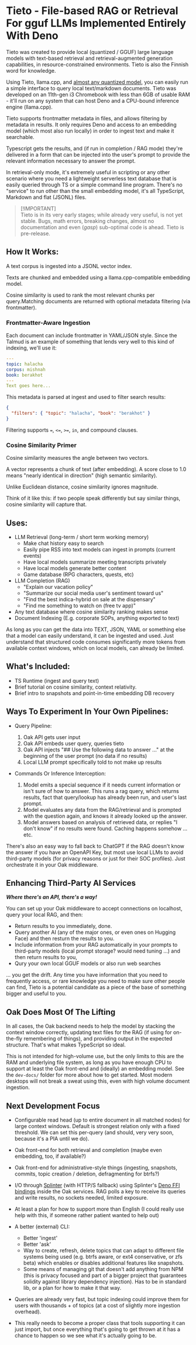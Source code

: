 # Tieto - File-based RAG or Retrieval For gguf LLMs Implemented Entirely With Deno

Tieto was created to provide local (quantized / GGUF) large language models with
text-based retrieval and retrieval-augmented generation capabilities, in
resource-constrained environments. Tieto is also the Finnish word for knowledge.

Using Tieto, llama.cpp, and [almost any quantized model][3], you
can easily run a simple interface to query local text/markdown documents. Tieto
was developed on an 11th-gen i3 Chromebook with less than 6GB of usable RAM -
it'll run on any system that can host Deno and a CPU-bound inference engine
(llama.cpp).

Tieto supports frontmatter metadata in files, and allows filtering by metadata
in results. It only requires Deno and access to an embedding model (which most
also run locally) in order to ingest text and make it searchable.

Typescript gets the results, and (if run in completion / RAG mode) they're
delivered in a form that can be injected into the user's prompt to provide the
relevant information necessary to answer the prompt.

In retrieval-only mode, it's extremely useful in scripting or any other scenario
where you need a lightweight serverless text database that is easily queried
through TS or a simple command line program. There's no "service" to run other
than the small embedding model, it's all TypeScript, Markdown and flat (JSONL)
files.

> [!IMPORTANT]\
> Tieto is in its very early stages; while already very useful, is not yet
> stable. Bugs, math errors, breaking changes, almost no documentation and even
> (_gasp_) sub-optimal code is ahead. Tieto is pre-release.

## How It Works:

A text corpus is ingested into a JSONL vector index.

Texts are chunked and embedded using a llama.cpp-compatible embedding model.

Cosine similarity is used to rank the most relevant chunks per query.Matching
documents are returned with optional metadata filtering (via frontmatter).

### Frontmatter-Aware Ingestion

Each document can include frontmatter in YAML/JSON style. Since the Talmud is an
example of something that lends very well to this kind of indexing, we'll use
it:

```yml
---
topic: halacha
corpus: mishnah
book: berakhot
---
Text goes here...
```

This metadata is parsed at ingest and used to filter search results:

```json
{
  "filters": { "topic": "halacha", "book": "berakhot" }
}
```

Filtering supports `=`, `<=`, `>=`, `in`, and compound clauses.

### Cosine Similarity Primer

Cosine similarity measures the angle between two vectors.

A vector represents a chunk of text (after embedding). A score close to 1.0
means "nearly identical in direction" (high semantic similarity).

Unlike Euclidean distance, cosine similarity ignores magnitude.

Think of it like this: if two people speak differently but say similar things,
cosine similarity will capture that.

## Uses:

- LLM Retrieval (long-term / short term working memory)
  - Make chat history easy to search
  - Easily pipe RSS into text models can ingest in prompts (current events)
  - Have local models summarize meeting transcripts privately
  - Have local models generate better content
  - Game database (RPG characters, quests, etc)
- LLM Completion (RAG)
  - "Explain our vacation policy"
  - "Summarize our social media user's sentiment toward us"
  - "Find the best indica-hybrid on sale at the dispensary"
  - "Find me something to watch on (free tv app)"
- Any text database where cosine similarity ranking makes sense
- Document Indexing (E.g. corporate SOPs, anything exported to text)

As long as you can get the data into TEXT, JSON, YAML or something else that a
model can easily understand, it can be ingested and used. Just understand that
structured code consumes significantly more tokens from available context
windows, which on local models, can already be limited.

## What's Included:

- TS Runtime (ingest and query text)
- Brief tutorial on cosine similarity, context relativity.
- Brief intro to snapshots and point-in-time embedding DB recovery

## Ways To Experiment In Your Own Pipelines:

- Query Pipeline:
  1. Oak API gets user input
  2. Oak API embeds user query, queries tieto
  3. Oak API injects "## Use the following data to answer ..." at the beginning
     of the user prompt (no data if no results)
  4. Local LLM prompt specifically told to not make up results

- Commands Or Inference Interception:
  1. Model emits a special sequence if it needs current information or isn't
     sure of how to answer. This runs a rag query, which returns results, fact
     that query/lookup has already been run, and user's last prompt.
  3. Model evaluates any data from the RAG/retrieval and is prompted with the
     question again, and knows it already looked up the answer.
  4. Model answers based on analysis of retrieved data, or replies "I don't know"
     if no results were found. Caching happens somehow ... etc.

There's also an easy way to fall back to ChatGPT if the RAG doesn't know the
answer if you have an OpenAPI Key, but most use local LLMs to avoid third-party
models (for privacy reasons or just for their SOC profiles). Just orchestrate it
in your Oak middleware. 

## Enhancing Third-Party AI Services 

***Where there's an API, there's a way!***

You can set up your Oak middleware to accept connections on localhost, query your
local RAG, and then:

 - Return results to you immediately, done.
 - Query another AI (any of the major ones, or even ones on Hugging Face)
   and then resturn the results to you.
 - Include information from your RAG automatically in your prompts to third-party
   models (local prompt storage? would need tuning ...) and then return results to
   you,
 - Qury your own local GGUF models or also run web searches

... you get the drift. Any time you have information that you need to frequently
access, or rare knowledge you need to make sure other people can find, Tieto is
a potential candidate as a piece of the base of something bigger and useful to you.

## Oak Does Most Of The Lifting

In all cases, the Oak backend needs to help the model by stacking the context
window correctly, updating text files for the RAG (if using for on-the-fly
remembering of things), and providing output in the expected structure. That's
what makes TypeScript so ideal.

This is not intended for high-volume use, but the only limits to this are the
RAM and underlying file system, as long as you have enough CPU to support at
least the Oak front-end and (ideally) an embedding model. See the `dev-docs/`
folder for more about how to get started. Most modern desktops will not break a
sweat using this, even with high volume document ingestion.

## Next Development Focus

- Configurable read head (up to entire document in all matched nodes) for large
  context windows. Default is strongest relation only with a fixed threshold. We
  can set this per-query (and should, very very soon, because it's a PIA until we
  do).
- Oak front-end for both retrieval and completion (maybe even embedding, too, if
  available?)
- Oak front-end for administrative-style things (ingesting, snapshots, commits,
  topic creation / deletion, defragmenting for btrfs?)
- I/O through [Splinter][1] (with HTTP/S fallback) using Splinter's
  [Deno FFI bindings][2] inside the Oak services. RAG polls a key to receive its
  queries and write results, no sockets needed, limited exposure.
- At least a plan for how to support more than English (I could really use help
  with this, if someone rather patient wanted to help out)
- A better (external) CLI:
  - Better 'ingest'
  - Better 'ask'
  - Way to create, refresh, delete topics that can adapt to different file systems
    being used (e.g. btrfs aware, or ext4 conservative, or zfs beta) which enables
    or disables additional features like snapshots.
  - Some means of managing git that doesn't add anything from NPM (this is privacy
    focused and part of a bigger project that guarantees solidity against library
    dependency injection). Has to be in standard lib, or a plan for how to make
    it that way.
- Queries are already very fast, but topic indexing could improve them for users
  with thousands + of topics (at a cost of slightly more ingestion overhead).
- This really needs to become a proper class that tools supporting it can just
  import, but once everything that's going to get thrown at it has a chance to
  happen so we see what it's actually going to be.

  [1]: https://github.com/timthepost/splinter
  [2]: https://github.com/timthepost/libsplinter/tree/main/bindings/ts
  [3]: https://huggingface.co/
